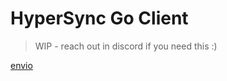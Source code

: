 # HyperSync Go Client

> WIP - reach out in discord if you need this :)

[envio](https://envio.dev)
